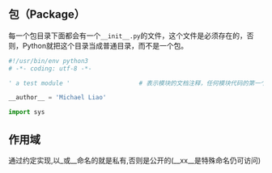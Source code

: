 ## 包（Package）

​	每一个包目录下面都会有一个`__init__.py`的文件，这个文件是必须存在的，否则，Python就把这个目录当成普通目录，而不是一个包。



```python
#!/usr/bin/env python3
# -*- coding: utf-8 -*-

' a test module '					# 表示模块的文档注释，任何模块代码的第一个字符串都被视为模块的文档注释；

__author__ = 'Michael Liao'

import sys
```



## 作用域

通过约定实现,以_或__命名的就是私有,否则是公开的(\_\_xx\_\_是特殊命名仍可访问)